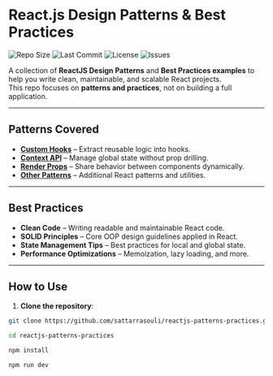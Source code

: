 
# React.js Design Patterns & Best Practices

![Repo Size](https://img.shields.io/github/repo-size/sattarrasouli/reactjs-patterns-practices)
![Last Commit](https://img.shields.io/github/last-commit/sattarrasouli/reactjs-patterns-practices)
![License](https://img.shields.io/github/license/sattarrasouli/reactjs-patterns-practices)
![Issues](https://img.shields.io/github/issues/sattarrasouli/reactjs-patterns-practices)

A collection of **ReactJS Design Patterns** and **Best Practices examples** to help you write clean, maintainable, and scalable React projects.  
This repo focuses on **patterns and practices**, not on building a full application.

---

## Patterns Covered

- **[Custom Hooks](#custom-hooks)** – Extract reusable logic into hooks.  
- **[Context API](#context-api)** – Manage global state without prop drilling.  
- **[Render Props](#render-props)** – Share behavior between components dynamically.  
- **[Other Patterns](#other-patterns)** – Additional React patterns and utilities.

---

## Best Practices

- **Clean Code** – Writing readable and maintainable React code.  
- **SOLID Principles** – Core OOP design guidelines applied in React.  
- **State Management Tips** – Best practices for local and global state.  
- **Performance Optimizations** – Memoization, lazy loading, and more.

---

## How to Use

1. **Clone the repository**:

```bash
git clone https://github.com/sattarrasouli/reactjs-patterns-practices.git

cd reactjs-patterns-practices

npm install

npm run dev

```